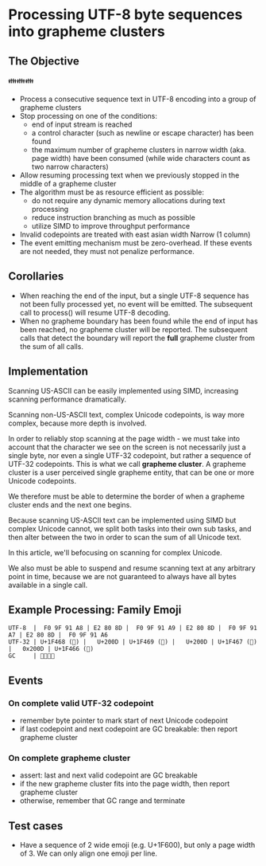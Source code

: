 
# Processing UTF-8 byte sequences into grapheme clusters

## The Objective

👪👪👪

- Process a consecutive sequence text in UTF-8 encoding into a group of grapheme clusters
- Stop processing on one of the conditions:
  - end of input stream is reached
  - a control character (such as newline or escape character) has been found
  - the maximum number of grapheme clusters in narrow width (aka. page width) have been consumed (while wide characters count as two narrow characters)
- Allow resuming processing text when we previously stopped in the middle of a grapheme cluster
- The algorithm must be as resource efficient as possible:
  - do not require any dynamic memory allocations during text processing
  - reduce instruction branching as much as possible
  - utilize SIMD to improve throughput performance
- Invalid codepoints are treated with east asian width Narrow (1 column)
- The event emitting mechanism must be zero-overhead. If these events are not needed, they must not penalize performance.

## Corollaries

- When reaching the end of the input, but a single UTF-8 sequence has not been fully processed yet, no event will be emitted. The subsequent call to process() will resume UTF-8 decoding.
- When no grapheme boundary has been found while the end of input has been reached, no grapheme cluster will be reported. The subsequent calls that detect the boundary will report the **full** grapheme cluster from the sum of all calls.

## Implementation

Scanning US-ASCII can be easily implemented using SIMD, increasing scanning performance dramatically.

Scanning non-US-ASCII text, complex Unicode codepoints, is way more complex, because more depth is involved.

In order to reliably stop scanning at the page width - we must take into account
that the character we see on the screen is not necessarily just a single byte,
nor even a single UTF-32 codepoint, but rather a sequence of UTF-32 codepoints.
This is what we call **grapheme cluster**. A grapheme cluster is a user perceived single grapheme entity,
that can be one or more Unicode codepoints.

We therefore must be able to determine the border of when a grapheme cluster ends and the next one begins.

Because scanning US-ASCII text can be implemented using SIMD but complex Unicode cannot, we split both
tasks into their own sub tasks, and then alter between the two in order to scan the sum of all Unicode text.

In this article, we'll befocusing on scanning for complex Unicode.

We also must be able to suspend and resume scanning text at any arbitrary point
in time, because we are not guaranteed to always have all bytes available in a single call.

## Example Processing: Family Emoji

```
UTF-8  |  F0 9F 91 A8 | E2 80 8D |  F0 9F 91 A9 | E2 80 8D |  F0 9F 91 A7 | E2 80 8D |  F0 9F 91 A6
UTF-32 | U+1F468 (👨) |   U+200D | U+1F469 (👩) |   U+200D | U+1F467 (👧) |   0x200D | U+1F466 (👦)
GC     | 👨‍👩‍👧‍👦
```

## Events

### On complete valid UTF-32 codepoint

- remember byte pointer to mark start of next Unicode codepoint
- if last codepoint and next codepoint are GC breakable: then report grapheme cluster

### On complete grapheme cluster

- assert: last and next valid codepoint are GC breakable
- if the new grapheme cluster fits into the page width, then report grapheme cluster
- otherwise, remember that GC range and terminate


## Test cases

- Have a sequence of 2 wide emoji (e.g. U+1F600), but only a page width of 3. We can only align one emoji per line.
